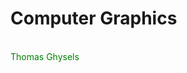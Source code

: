 # Computer Graphics 
<span style="color: white">Voor dit vak maak ik een engine. <span/>
<br />
<span style="color: green">Thomas Ghysels <span/>

